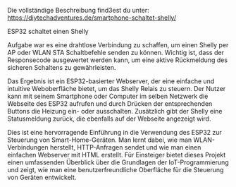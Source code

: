 Die vollständige Beschreibung find3est du unter: https://diytechadventures.de/smartphone-schaltet-shelly/

ESP32 schaltet einen Shelly

Aufgabe war es eine drahtlose Verbindung zu schaffen, um einen Shelly per AP oder WLAN STA Schaltbefehle senden zu können.
Wichtig ist, dass der Responsecode ausgewertet werden kann, um eine aktive Rückmeldung des sicheren Schaltens zu gewährleisten.

Das Ergebnis ist ein ESP32-basierter Webserver, der eine einfache und intuitive Weboberfläche bietet, um das Shelly Relais zu steuern. 
Der Nutzer kann mit seinem Smartphone oder Computer im selben Netzwerk die Webseite des ESP32 aufrufen und durch Drücken der 
entsprechenden Buttons die Heizung ein- oder ausschalten. Zusätzlich gibt der Shelly eine Statusmeldung zurück, die ebenfalls auf der Webseite angezeigt wird.

Dies ist eine hervorragende Einführung in die Verwendung des ESP32 zur Steuerung von Smart-Home-Geräten. Man lernt dabei, wie man WLAN-Verbindungen herstellt, 
HTTP-Anfragen sendet und wie man einen einfachen Webserver mit HTML erstellt. Für Einsteiger bietet dieses Projekt einen umfassenden Überblick 
über die Grundlagen der IoT-Programmierung und zeigt, wie man eine benutzerfreundliche Oberfläche für die Steuerung von Geräten entwickelt.
